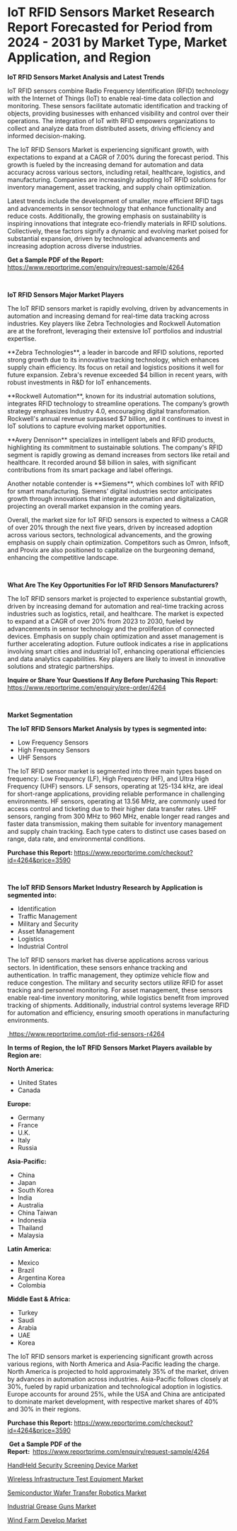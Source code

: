 <p><h1>IoT RFID Sensors Market Research Report Forecasted for Period from 2024 -  2031 by Market Type, Market Application, and Region</h1></p><p><strong>IoT RFID Sensors Market Analysis and Latest Trends</strong></p>
<p><p>IoT RFID sensors combine Radio Frequency Identification (RFID) technology with the Internet of Things (IoT) to enable real-time data collection and monitoring. These sensors facilitate automatic identification and tracking of objects, providing businesses with enhanced visibility and control over their operations. The integration of IoT with RFID empowers organizations to collect and analyze data from distributed assets, driving efficiency and informed decision-making.</p><p>The IoT RFID Sensors Market is experiencing significant growth, with expectations to expand at a CAGR of 7.00% during the forecast period. This growth is fueled by the increasing demand for automation and data accuracy across various sectors, including retail, healthcare, logistics, and manufacturing. Companies are increasingly adopting IoT RFID solutions for inventory management, asset tracking, and supply chain optimization.</p><p>Latest trends include the development of smaller, more efficient RFID tags and advancements in sensor technology that enhance functionality and reduce costs. Additionally, the growing emphasis on sustainability is inspiring innovations that integrate eco-friendly materials in RFID solutions. Collectively, these factors signify a dynamic and evolving market poised for substantial expansion, driven by technological advancements and increasing adoption across diverse industries.</p></p>
<p><strong>Get a Sample PDF of the Report:&nbsp;</strong> <a href="https://www.reportprime.com/enquiry/request-sample/4264">https://www.reportprime.com/enquiry/request-sample/4264</a></p>
<p>&nbsp;</p>
<p><strong>IoT RFID Sensors Major Market Players</strong></p>
<p><p>The IoT RFID sensors market is rapidly evolving, driven by advancements in automation and increasing demand for real-time data tracking across industries. Key players like Zebra Technologies and Rockwell Automation are at the forefront, leveraging their extensive IoT portfolios and industrial expertise.</p><p>**Zebra Technologies**, a leader in barcode and RFID solutions, reported strong growth due to its innovative tracking technology, which enhances supply chain efficiency. Its focus on retail and logistics positions it well for future expansion. Zebra's revenue exceeded $4 billion in recent years, with robust investments in R&D for IoT enhancements.</p><p>**Rockwell Automation**, known for its industrial automation solutions, integrates RFID technology to streamline operations. The company’s growth strategy emphasizes Industry 4.0, encouraging digital transformation. Rockwell's annual revenue surpassed $7 billion, and it continues to invest in IoT solutions to capture evolving market opportunities.</p><p>**Avery Dennison** specializes in intelligent labels and RFID products, highlighting its commitment to sustainable solutions. The company's RFID segment is rapidly growing as demand increases from sectors like retail and healthcare. It recorded around $8 billion in sales, with significant contributions from its smart package and label offerings.</p><p>Another notable contender is **Siemens**, which combines IoT with RFID for smart manufacturing. Siemens’ digital industries sector anticipates growth through innovations that integrate automation and digitalization, projecting an overall market expansion in the coming years.</p><p>Overall, the market size for IoT RFID sensors is expected to witness a CAGR of over 20% through the next five years, driven by increased adoption across various sectors, technological advancements, and the growing emphasis on supply chain optimization. Competitors such as Omron, Infsoft, and Provix are also positioned to capitalize on the burgeoning demand, enhancing the competitive landscape.</p></p>
<p>&nbsp;</p>
<p><strong>What Are The Key Opportunities For IoT RFID Sensors Manufacturers?</strong></p>
<p><p>The IoT RFID sensors market is projected to experience substantial growth, driven by increasing demand for automation and real-time tracking across industries such as logistics, retail, and healthcare. The market is expected to expand at a CAGR of over 20% from 2023 to 2030, fueled by advancements in sensor technology and the proliferation of connected devices. Emphasis on supply chain optimization and asset management is further accelerating adoption. Future outlook indicates a rise in applications involving smart cities and industrial IoT, enhancing operational efficiencies and data analytics capabilities. Key players are likely to invest in innovative solutions and strategic partnerships.</p></p>
<p><strong>Inquire or Share Your Questions If Any Before Purchasing This Report:</strong> <a href="https://www.reportprime.com/enquiry/pre-order/4264">https://www.reportprime.com/enquiry/pre-order/4264</a></p>
<p>&nbsp;</p>
<p><strong>Market Segmentation</strong></p>
<p><strong>The IoT RFID Sensors Market Analysis by types is segmented into:</strong></p>
<p><ul><li>Low Frequency Sensors</li><li>High Frequency Sensors</li><li>UHF Sensors</li></ul></p>
<p><p>The IoT RFID sensor market is segmented into three main types based on frequency: Low Frequency (LF), High Frequency (HF), and Ultra High Frequency (UHF) sensors. LF sensors, operating at 125-134 kHz, are ideal for short-range applications, providing reliable performance in challenging environments. HF sensors, operating at 13.56 MHz, are commonly used for access control and ticketing due to their higher data transfer rates. UHF sensors, ranging from 300 MHz to 960 MHz, enable longer read ranges and faster data transmission, making them suitable for inventory management and supply chain tracking. Each type caters to distinct use cases based on range, data rate, and environmental conditions.</p></p>
<p><strong>Purchase this Report:&nbsp;</strong><a href="https://www.reportprime.com/checkout?id=4264&price=3590">https://www.reportprime.com/checkout?id=4264&price=3590</a></p>
<p>&nbsp;</p>
<p><strong>The IoT RFID Sensors Market Industry Research by Application is segmented into:</strong></p>
<p><ul><li>Identification</li><li>Traffic Management</li><li>Military and Security</li><li>Asset Management</li><li>Logistics</li><li>Industrial Control</li></ul></p>
<p><p>The IoT RFID sensors market has diverse applications across various sectors. In identification, these sensors enhance tracking and authentication. In traffic management, they optimize vehicle flow and reduce congestion. The military and security sectors utilize RFID for asset tracking and personnel monitoring. For asset management, these sensors enable real-time inventory monitoring, while logistics benefit from improved tracking of shipments. Additionally, industrial control systems leverage RFID for automation and efficiency, ensuring smooth operations in manufacturing environments.</p></p>
<p><a href="https://www.reportprime.com/iot-rfid-sensors-r4264">&nbsp;https://www.reportprime.com/iot-rfid-sensors-r4264</a></p>
<p><strong>In terms of Region, the IoT RFID Sensors Market Players available by Region are:</strong></p>
<p>
    <p> <strong> North America: </strong>
        <ul>
            <li>United States</li>
            <li>Canada</li>
        </ul>
        </p> 
    <p> <strong> Europe: </strong>
        <ul>
            <li>Germany</li>
            <li>France</li>
            <li>U.K.</li>
            <li>Italy</li>
            <li>Russia</li>
        </ul>
        </p> 
    <p> <strong> Asia-Pacific: </strong>
        <ul>
            <li>China</li>
            <li>Japan</li>
            <li>South Korea</li>
            <li>India</li>
            <li>Australia</li>
            <li>China Taiwan</li>
            <li>Indonesia</li>
            <li>Thailand</li>
            <li>Malaysia</li>
        </ul>
        </p> 
    <p> <strong> Latin America: </strong>
        <ul>
            <li>Mexico</li>
            <li>Brazil</li>
            <li>Argentina Korea</li>
            <li>Colombia</li>
        </ul>
        </p> 
    <p> <strong> Middle East & Africa: </strong>
        <ul>
            <li>Turkey</li>
            <li>Saudi</li>
            <li>Arabia</li>
            <li>UAE</li>
            <li>Korea</li>
        </ul>
    </p>
    </p>
<p><p>The IoT RFID sensors market is experiencing significant growth across various regions, with North America and Asia-Pacific leading the charge. North America is projected to hold approximately 35% of the market, driven by advances in automation across industries. Asia-Pacific follows closely at 30%, fueled by rapid urbanization and technological adoption in logistics. Europe accounts for around 25%, while the USA and China are anticipated to dominate market development, with respective market shares of 40% and 30% in their regions.</p></p>
<p><strong>Purchase this Report: </strong><a href="https://www.reportprime.com/checkout?id=4264&price=3590">https://www.reportprime.com/checkout?id=4264&price=3590</a></p>
<p>&nbsp;<strong>Get a Sample PDF of the Report:&nbsp;&nbsp;</strong><a href="https://www.reportprime.com/enquiry/request-sample/4264">https://www.reportprime.com/enquiry/request-sample/4264</a></p>
<p><strong></strong></p>
<p><p><a href="https://issuu.com/reportprime-2/docs/handheld-security-screening-device-_7e378117bbbcbc">HandHeld Security Screening Device Market</a></p><p><a href="https://www.linkedin.com/pulse/wireless-infrastructure-test-equipment-market-overview-global-2hhzc?trackingId=8Ed739aUReqfQsI8QXipxg%3D%3D">Wireless Infrastructure Test Equipment Market</a></p><p><a href="https://github.com/vimar16th/Market-Research-Report-List-6/blob/main/semiconductor-wafer-transfer-robotics-market.md">Semiconductor Wafer Transfer Robotics Market</a></p><p><a href="https://www.linkedin.com/pulse/global-industrial-grease-guns-industry-research-report-competitive-duvjc?trackingId=jYL9U72wRjOmCgYNI6%2BAsw%3D%3D">Industrial Grease Guns Market</a></p><p><a href="https://issuu.com/reportprime-2/docs/wind-farm-develop-market-size-2030._2876aa6c619d58">Wind Farm Develop Market</a></p></p>